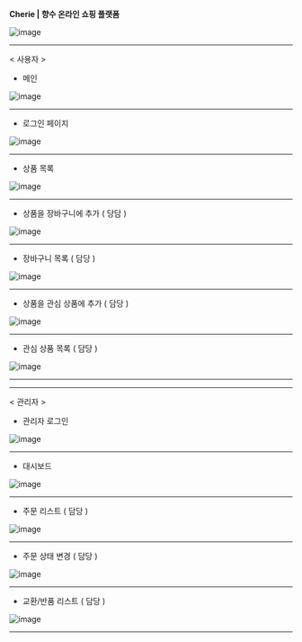 **Cherie | 향수 온라인 쇼핑 플랫폼**



![image](https://github.com/In0code/cherie/assets/137425054/85844bde-a858-4556-ba58-861fd0e5a891)




--------------------------------------------------------------------


< 사용자 >









- 메인



![image](https://github.com/In0code/cherie/assets/137425054/a44f2138-ebc4-4c54-b3e6-cb53ed35dfcf)




--------------------------------------------------------------------



- 로그인 페이지

![image](https://github.com/In0code/cherie/assets/137425054/7d58f93d-681f-4765-9e24-9d50939c1d0f)




--------------------------------------------------------------------


- 상품 목록


![image](https://github.com/In0code/cherie/assets/137425054/93d99ae4-edd0-4db5-9462-3f9de6bd224a)



--------------------------------------------------------------------


- 상품을 장바구니에 추가 ( 당담 )

![image](https://github.com/In0code/cherie/assets/137425054/a6ad87b9-cf4b-4663-9add-446e274fbc98)



--------------------------------------------------------------------


- 장바구니 목록 ( 담당 )

![image](https://github.com/In0code/cherie/assets/137425054/30eafbd9-bccc-492b-bc31-2669a2ba8f96)


--------------------------------------------------------------------


- 상품을 관심 상품에 추가 ( 담당 )


![image](https://github.com/In0code/cherie/assets/137425054/50970cea-0138-4683-b195-cb73d39285b7)



--------------------------------------------------------------------


- 관심 상품 목록  ( 담당 )

![image](https://github.com/In0code/cherie/assets/137425054/b5280e65-e215-473c-ace9-8d0e3cbefb69)


--------------------------------------------------------------------
--------------------------------------------------------------------

< 관리자 >


- 관리자 로그인


![image](https://github.com/In0code/cherie/assets/137425054/6dfa90cb-28aa-4f39-8291-7f0fc9333aaa)


--------------------------------------------------------------------


- 대시보드


![image](https://github.com/In0code/cherie/assets/137425054/694001f9-5670-49b3-8120-d47777c46def)


--------------------------------------------------------------------



- 주문 리스트 ( 담당 )


![image](https://github.com/In0code/cherie/assets/137425054/9323ec1c-fd50-4778-a14e-7c0dfebbf3f3)



--------------------------------------------------------------------



- 주문 상태 변경 ( 담당 )


![image](https://github.com/In0code/cherie/assets/137425054/0a3d1e96-abcb-40cc-aaa8-1c3fd39f46c9)



--------------------------------------------------------------------


- 교환/반품 리스트 ( 담당 )


![image](https://github.com/In0code/cherie/assets/137425054/3d84c227-9aba-4a66-bf8a-bdee234d4912)




--------------------------------------------------------------------
